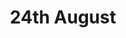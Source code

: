 ---
title: 24th August
category: paintings
series: blackandwhite
year: 2017
image: 24th-august.jpg
size: 100cmx70cm
materials: oil on canvas
---